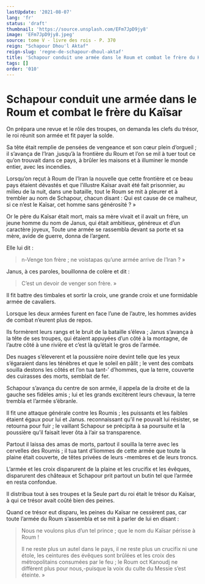 ```yaml
---
lastUpdate: '2021-08-07'
lang: 'fr'
status: 'draft'
thumbnail: 'https://source.unsplash.com/EFm7JpD9jy8'
image: 'EFm7JpD9jy8.jpeg'
source: tome V - livre des rois - P. 370
reign: "Schapour Dhou'l Aktaf"
reign-slug: 'regne-de-schapour-dhoul-aktaf'
title: 'Schapour conduit une armée dans le Roum et combat le frère du Kaïsar | Le Livre des Rois | Shâhnâmeh'
tags: []
order: '010'
---
```


<!-- LTeX: language=fr -->

# Schapour conduit une armée dans le Roum et combat le frère du Kaïsar

On prépara une revue et le rôle des troupes, on demanda les clefs du trésor, le roi réunit son armée et fit payer la solde.

Sa tête était remplie de pensées de vengeance et son cœur plein d’orgueil ; il s’avança de l’Iran ,jusqu’à la frontière du Roum et l’on se mil à tuer tout ce qu’on trouvait dans ce pays, à brûler les maisons et à illuminer le monde entier, avec les incendies.

Lorsqu’on reçut à Roum de l’Iran la nouvelle que cette frontière et ce beau pays étaient dévastés et que l’illustre Kaïsar avait été fait prisonnier, au milieu de la nuit, dans une bataille, tout le Roum se mit à pleurer et à trembler au nom de Schapour, chacun disant : Qui est cause de ce malheur, si ce n’est le Kaïsar, cet homme sans générosité ? »

Or le père du Kaïsar était mort, mais sa mère vivait et il avait un frère, un jeune homme du nom de Janus, qui était ambitieux, généreux et d’un caractère joyeux, Toute une armée se rassembla devant sa porte et sa mère, avide de guerre, donna de l’argent.

Elle lui dit :

> n-Venge ton frère ; ne voistapas qu’une armée arrive de l’Iran ? »

Janus, à ces paroles, bouillonna de colère et dit :

> C’est un devoir de venger son frère. »

Il fit battre des timbales et sortir la croix, une grande croix et une formidable armée de cavaliers.

Lorsque les deux armées furent en face l’une de l’autre, les hommes avides de combat n’eurent plus de repos.

Ils formèrent leurs rangs et le bruit de la bataille s’éleva ; Janus s’avança à la tête de ses troupes, qui étaient appuyées d’un côté à la montagne, de l’autre côté à une rivière et c’est là qu’était le gros de l’armée.

Des nuages s’éleverent et la poussière noire devint telle que les yeux s’égaraient dans les ténèbres et que le soleil en pâlit ; le vent des combats souilla destons les côtés et l’on tua tant-’ d’hommes, que la terre, couverte des cuirasses des morts, semblait de fer.

Schapour s’avança du centre de son armée, il appela de la droite et de la gauche ses fidèles amis ; lui et les grands excitèrent leurs chevaux, la terre trembla et l’armée s’ébranle.

Il fit une attaque générale contre les Roumis ; les puissants et les faibles étaient égaux pour lui et Janus. reconnaissant qu’il ne pouvait lui résister, se retourna pour fuir ; le vaillant Schapour se précipita à sa poursuite et la poussière qu’il faisait lever ôta à l’air sa transparence.

Partout il laissa des amas de morts, partout il souilla la terre avec les cervelles des Roumis ; il tua tant d’liommes de cette armée que toute la plaine était couverte, de têtes privées de leurs -membres et de leurs troncs.

L’armée et les croix disparurent de la plaine et les crucifix et les évêques, disparurent des châteaux et Schapour prit partout un butin tel que l’armée en resta confondue.

Il distribua tout à ses troupes et la Seule part du roi était le trésor du Kaïsar, à qui ce trésor avait coûté bien des peines.

Quand ce trésor eut disparu, les peines du Kaïsar ne cessèrent pas, car toute l’armée du Roum s’assembla et se mit à parler de lui en disant :

> Nous ne voulons plus d’un tel prince ; que le nom du Kaïsar périsse à Roum !
>
> Il ne reste plus un autel dans le pays, il ne reste plus un crucifix ni une étole, les ceintures des évêques sont brûlées et les croix des métropolitains consumées par le feu ; le Roum oct Kanoudj ne diffèrent plus pour nous,-puisque la voix du culte du Messie s’est éteinte. »
